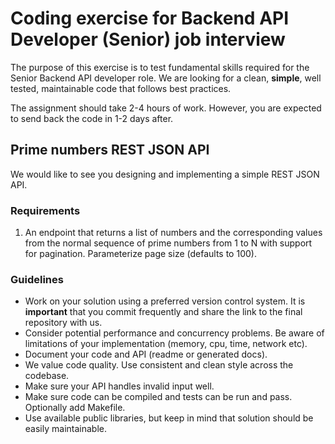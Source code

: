 # Coding exercise for Backend API Developer (Senior) job interview

The purpose of this exercise is to test fundamental skills required for the Senior Backend API developer role. We are looking for a clean, **simple**, well tested, maintainable code that follows best practices.

The assignment should take 2-4 hours of work. However, you are expected to send back the code in 1-2 days after.

## Prime numbers REST JSON API

We would like to see you designing and implementing a simple REST JSON API.

### Requirements

1. An endpoint that returns a list of numbers and the corresponding values from the normal sequence of prime numbers from 1 to N with support for pagination. Parameterize page size (defaults to 100).

### Guidelines

- Work on your solution using a preferred version control system. It is **important** that you commit frequently and share the link to the final repository with us. 
- Consider potential performance and concurrency problems. Be aware of limitations of your implementation (memory, cpu, time, network etc).
- Document your code and API (readme or generated docs).
- We value code quality. Use consistent and clean style across the codebase.  
- Make sure your API handles invalid input well.
- Make sure code can be compiled and tests can be run and pass. Optionally add Makefile.
- Use available public libraries, but keep in mind that solution should be easily maintainable.
